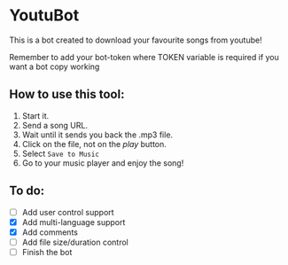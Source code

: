 # YoutuBot

This is a bot created to download your favourite songs from youtube!

Remember to add your bot-token where TOKEN variable is required if you want a bot copy working

## How to use this tool:
  1. Start it.
  2. Send a song URL.
  3. Wait until it sends you back the .mp3 file.
  4. Click on the file, not on the *play* button.
  5. Select `Save to Music`
  6. Go to your music player and enjoy the song!

## To do:
  - [ ] Add user control support
  - [x] Add multi-language support
  - [x] Add comments
  - [ ] Add file size/duration control
  - [ ] Finish the bot
